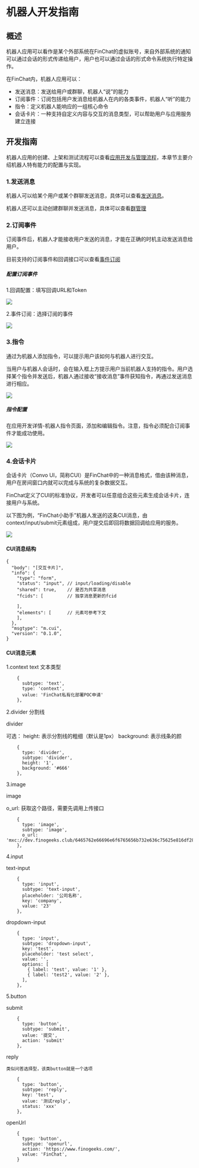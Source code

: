 # 机器人开发指南
## 概述

机器人应用可以看作是某个外部系统在FinChat的虚拟账号，来自外部系统的通知可以通过会话的形式传递给用户，用户也可以通过会话的形式命令系统执行特定操作。

在FinChat内，机器人应用可以：
* 发送消息：发送给用户或群聊，机器人“说”的能力
* 订阅事件：订阅包括用户发消息给机器人在内的各类事件，机器人“听”的能力
* 指令：定义机器人能响应的一组核心命令
* 会话卡片：一种支持自定义内容与交互的消息类型，可以帮助用户与应用服务建立连接

## 开发指南
机器人应用的创建、上架和测试流程可以查看[应用开发与管理流程](./finstore.html)，本章节主要介绍机器人特有能力的配置与实现。

### 1.发送消息

机器人可以给某个用户或某个群聊发送消息，具体可以查看[发送消息](../api/api_server.html#消息)。

机器人还可以主动创建群聊并发送消息，具体可以查看[群管理](../api/api_server.html#创建群聊房间)

### 2.订阅事件

订阅事件后，机器人才能接收用户发送的消息，才能在正确的时机主动发送消息给用户。

目前支持的订阅事件和回调接口可以查看[事件订阅](../api/api_server.html#事件订阅)

##### 配置订阅事件

1.回调配置：填写回调URL和Token

![](../material/bot/callback_config.png)

2.事件订阅：选择订阅的事件

![](../material/bot/event_subscribe.png)

### 3.指令

通过为机器人添加指令，可以提示用户该如何与机器人进行交互。

当用户与机器人会话时，会在输入框上方提示用户当前机器人支持的指令。用户选择某个指令并发送后，机器人通过接收“接收消息”事件获知指令，再通过发送消息进行相应。

![](../material/bot/directive_mutual.png)

##### 指令配置

在应用开发详情-机器人指令页面，添加和编辑指令。注意，指令必须配合订阅事件才能成功使用。

![](../material/bot/directive_config.png)


### 4.会话卡片

会话卡片（Convo UI，简称CUI）是FinChat中的一种消息格式，借由该种消息，用户在房间窗口内就可以完成与系统的复杂数据交互。

FinChat定义了CUI的标准协议，开发者可以任意组合这些元素生成会话卡片，连接用户与系统。

以下图为例，“FinChat小助手”机器人发送的这条CUI消息，由context/input/submit元素组成，用户提交后即回将数据回调给应用的服务。

![](../material/bot/cui_finchatHelper.png)

#### CUI消息结构

```
{
  "body": "[交互卡片]",
  "info": {
    "type": "form",
    "status": "input", // input/loading/disable
    "shared": true,    // 是否为共享消息
    "fcids": [         // 独享消息更新的fcid

    ],
    "elements": [      // 元素可参考下文
    ],
  },
  "msgtype": "m.cui",
  "version": "0.1.0",
}
```

#### CUI消息元素

1.context
text 文本类型

```
    {
      subtype: 'text',
      type: 'context',
      value: 'FinChat私有化部署POC申请'
    },
```

2.divider 分割线

divider  

可选：
height: 表示分割线的粗细（默认是1px）
background: 表示线条的颜

```
    {
      type: 'divider',
      subtype: 'divider',
      height: '1',
      background: '#666'
    },
```

3.image

image

o_url: 获取这个路径，需要先调用上传接口

```
    {
      type: 'image',
      subtype: 'image',
      o_url: 'mxc://dev.finogeeks.club/6465762e66696e6f6765656b732e636c75625e816df2881cef00012a43ed'
    },
```

4.input

text-input

```
    {
      type: 'input',
      subtype: 'text-input', 
      placeholder: '公司名称',
      key: 'company',
      value: '23'
    },
```

dropdown-input

```
    {
      type: 'input',
      subtype: 'dropdown-input',
      key: 'test',
      placeholder: 'test select',
      value: '',
      options: [
        { label: 'test', value: '1' },
        { label: 'test2', value: '2' },
      ],
    },
```

5.button

submit

```
    {
      type: 'button',
      subtype: 'submit',
      value: '提交',
      action: 'submit'
    },
```

reply

    类似问答选择型，该类button就是一个选项
```
    {
      type: 'button',
      subtype: 'reply',
      key: 'test',
      value: '测试reply',
      status: 'xxx'
    },
```

openUrl 

```
    {
      type: 'button',
      subtype: 'openurl',
      action: 'https://www.finogeeks.com/',
      value: 'FinChat',
    }
```
